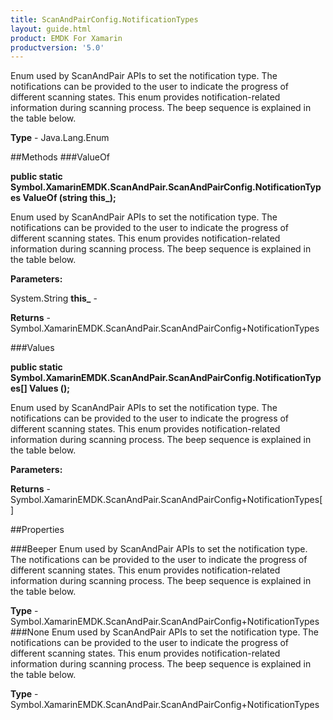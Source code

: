 ```yaml
---
title: ScanAndPairConfig.NotificationTypes
layout: guide.html
product: EMDK For Xamarin 
productversion: '5.0' 
---
```

Enum used by ScanAndPair APIs to set the notification type. The notifications can be provided to the user to indicate the progress of different scanning states. This enum provides notification-related information during scanning process. The beep sequence is explained in the table below.

**Type** - Java.Lang.Enum

##Methods
###ValueOf

**public static Symbol.XamarinEMDK.ScanAndPair.ScanAndPairConfig.NotificationTypes ValueOf (string this_);**

Enum used by ScanAndPair APIs to set the notification type. The notifications can be provided to the user to indicate the progress of different scanning states. This enum provides notification-related information during scanning process. The beep sequence is explained in the table below.

**Parameters:**

System.String **this_**  - 

**Returns** - Symbol.XamarinEMDK.ScanAndPair.ScanAndPairConfig+NotificationTypes

###Values

**public static Symbol.XamarinEMDK.ScanAndPair.ScanAndPairConfig.NotificationTypes[] Values ();**

Enum used by ScanAndPair APIs to set the notification type. The notifications can be provided to the user to indicate the progress of different scanning states. This enum provides notification-related information during scanning process. The beep sequence is explained in the table below.

**Parameters:**

**Returns** - Symbol.XamarinEMDK.ScanAndPair.ScanAndPairConfig+NotificationTypes[]

##Properties

###Beeper
Enum used by ScanAndPair APIs to set the notification type. The notifications can be provided to the user to indicate the progress of different scanning states. This enum provides notification-related information during scanning process. The beep sequence is explained in the table below.

**Type** - Symbol.XamarinEMDK.ScanAndPair.ScanAndPairConfig+NotificationTypes
###None
Enum used by ScanAndPair APIs to set the notification type. The notifications can be provided to the user to indicate the progress of different scanning states. This enum provides notification-related information during scanning process. The beep sequence is explained in the table below.

**Type** - Symbol.XamarinEMDK.ScanAndPair.ScanAndPairConfig+NotificationTypes
